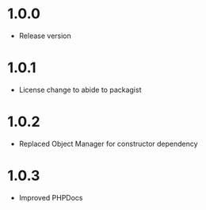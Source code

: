 1.0.0
=============
* Release version

1.0.1
=============
* License change to abide to packagist

1.0.2
=============
* Replaced Object Manager for constructor dependency

1.0.3
=============
* Improved PHPDocs
